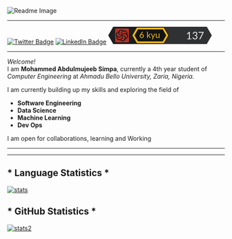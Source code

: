 <!--Banner Image -->
![Readme Image](./assets/png_20220324_130718_0000.png)
<!--Horizontal Rule -->
 ----
<!--Profile Badges -->
[![Twitter Badge](https://img.shields.io/badge/Twitter-Profile-informational?style=flat&logo=twitter&logoColor=&color=1CA2F1)](https://twitter.com/simpa4DSAT)
[![LinkedIn Badge](https://img.shields.io/badge/LinkedIn-Profile-informational?style=flat&logo=linkedin&logoColor=blue&color=00acee)](www.linkedin.com/in/abdulmujeeb-mohammed-787308192)
[![Code Wars](./assets/micro.svg)](https://www.codewars.com/users/Tekashi-Simpa/badges/micro)
<!--Horizontal Rule -->
----
<!-- Blockquote -->
 *Welcome!*  
 I am **Mohammed Abdulmujeeb Simpa**, currently a 4th year student of *Computer Engineering* at *Ahmadu Bello University, Zaria, Nigeria.*  

 I am currently building up my skills and exploring the field of  
 * **Software Engineering**
 * **Data Science**
 * **Machine Learning**
 * **Dev Ops**  

 I am open for collaborations, learning and Working

--- 
___
## * **Language Statistics** *
 <!-- GitHub Stats -->
[![stats](https://github-readme-stats.vercel.app/api/top-langs/?username=A-simpa&hide=html,css&title_color=ffffff&text_color=c9cacc&icon_color=4AB197&bg_color=1A2B34)](https://github.com/A-simpa)

 
## * **GitHub Statistics** *
[![stats2](https://github-readme-stats.vercel.app/api?username=A-simpa&show_icons=true&line_height=27&count_private=true&title_color=ffffff&text_color=c9cacc&icon_color=4AB097&bg_color=1A2B34)](https://github.com/A-simpa)

          
